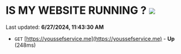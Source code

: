 # IS MY WEBSITE RUNNING ? [![](https://img.shields.io/static/v1?label=Sponsor&message=%E2%9D%A4&logo=GitHub&color=%23fe8e86)](https://github.com/sponsors/Youssef-Lehmam)

Last updated: **6/27/2024, 11:43:30 AM**

- `GET` [https://youssefservice.me](https://youssefservice.me) - **Up** (248ms)
